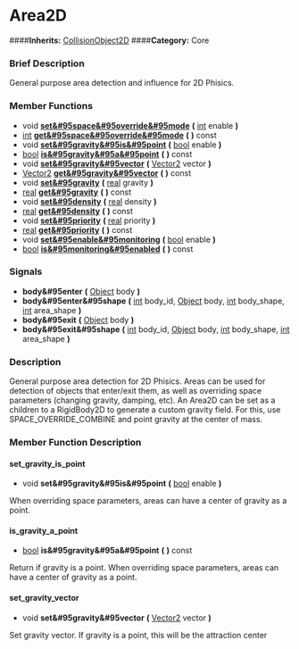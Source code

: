 #  Area2D  
####**Inherits:** [CollisionObject2D](class_collisionobject2d)
####**Category:** Core

###  Brief Description  
General purpose area detection and influence for 2D Phisics.

###  Member Functions 
  * void  **[set&#95space&#95override&#95mode](#set_space_override_mode)**  **(** [int](class_int) enable  **)**
  * [int](class_int)  **[get&#95space&#95override&#95mode](#get_space_override_mode)**  **(** **)** const
  * void  **[set&#95gravity&#95is&#95point](#set_gravity_is_point)**  **(** [bool](class_bool) enable  **)**
  * [bool](class_bool)  **[is&#95gravity&#95a&#95point](#is_gravity_a_point)**  **(** **)** const
  * void  **[set&#95gravity&#95vector](#set_gravity_vector)**  **(** [Vector2](class_vector2) vector  **)**
  * [Vector2](class_vector2)  **[get&#95gravity&#95vector](#get_gravity_vector)**  **(** **)** const
  * void  **[set&#95gravity](#set_gravity)**  **(** [real](class_real) gravity  **)**
  * [real](class_real)  **[get&#95gravity](#get_gravity)**  **(** **)** const
  * void  **[set&#95density](#set_density)**  **(** [real](class_real) density  **)**
  * [real](class_real)  **[get&#95density](#get_density)**  **(** **)** const
  * void  **[set&#95priority](#set_priority)**  **(** [real](class_real) priority  **)**
  * [real](class_real)  **[get&#95priority](#get_priority)**  **(** **)** const
  * void  **[set&#95enable&#95monitoring](#set_enable_monitoring)**  **(** [bool](class_bool) enable  **)**
  * [bool](class_bool)  **[is&#95monitoring&#95enabled](#is_monitoring_enabled)**  **(** **)** const

###  Signals  
  *  **body&#95enter**  **(** [Object](class_object) body  **)**
  *  **body&#95enter&#95shape**  **(** [int](class_int) body_id, [Object](class_object) body, [int](class_int) body_shape, [int](class_int) area_shape  **)**
  *  **body&#95exit**  **(** [Object](class_object) body  **)**
  *  **body&#95exit&#95shape**  **(** [int](class_int) body_id, [Object](class_object) body, [int](class_int) body_shape, [int](class_int) area_shape  **)**

###  Description  
General purpose area detection for 2D Phisics. Areas can be used for detection of objects that enter/exit them, as well as overriding space parameters (changing gravity, damping, etc). An Area2D can be set as a children to a RigidBody2D to generate a custom gravity field. For this, use SPACE_OVERRIDE_COMBINE and point gravity at the center of mass.

###  Member Function Description  

#### <a name="set_gravity_is_point">set_gravity_is_point</a>
  * void  **set&#95gravity&#95is&#95point**  **(** [bool](class_bool) enable  **)**

When overriding space parameters, areas can have a center of gravity as a point.

#### <a name="is_gravity_a_point">is_gravity_a_point</a>
  * [bool](class_bool)  **is&#95gravity&#95a&#95point**  **(** **)** const

Return if gravity is a point. When overriding space parameters, areas can have a center of gravity as a point.

#### <a name="set_gravity_vector">set_gravity_vector</a>
  * void  **set&#95gravity&#95vector**  **(** [Vector2](class_vector2) vector  **)**

Set gravity vector. If gravity is a point, this will be the attraction center
